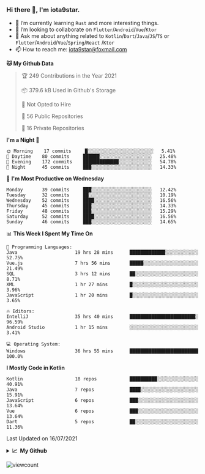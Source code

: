 ### Hi there 👋, I'm iota9star.

- 🌱 I’m currently learning `Rust` and more interesting things.
- 👯 I’m looking to collaborate on `Flutter`/`Android`/`Vue`/`Ktor`
- 💬 Ask me about anything related to `Kotlin`/`Dart`/`Java`/`JS`/`TS` or `Flutter`/`Android`/`Vue`/`Spring`/`React`
  /`Ktor`
- 📫 How to reach me: [iota9star@foxmail.com](iota9star@foxmail.com)



<!--START_SECTION:waka-->
**🐱 My Github Data** 

> 🏆 249 Contributions in the Year 2021
 > 
> 📦 379.6 kB Used in Github's Storage 
 > 
> 🚫 Not Opted to Hire
 > 
> 📜 56 Public Repositories 
 > 
> 🔑 16 Private Repositories  
 > 
**I'm a Night 🦉** 

```text
🌞 Morning    17 commits     █░░░░░░░░░░░░░░░░░░░░░░░░   5.41% 
🌆 Daytime    80 commits     ██████░░░░░░░░░░░░░░░░░░░   25.48% 
🌃 Evening    172 commits    █████████████░░░░░░░░░░░░   54.78% 
🌙 Night      45 commits     ███░░░░░░░░░░░░░░░░░░░░░░   14.33%

```
📅 **I'm Most Productive on Wednesday** 

```text
Monday       39 commits     ███░░░░░░░░░░░░░░░░░░░░░░   12.42% 
Tuesday      32 commits     ██░░░░░░░░░░░░░░░░░░░░░░░   10.19% 
Wednesday    52 commits     ████░░░░░░░░░░░░░░░░░░░░░   16.56% 
Thursday     45 commits     ███░░░░░░░░░░░░░░░░░░░░░░   14.33% 
Friday       48 commits     ███░░░░░░░░░░░░░░░░░░░░░░   15.29% 
Saturday     52 commits     ████░░░░░░░░░░░░░░░░░░░░░   16.56% 
Sunday       46 commits     ███░░░░░░░░░░░░░░░░░░░░░░   14.65%

```


📊 **This Week I Spent My Time On** 

```text
💬 Programming Languages: 
Java                     19 hrs 28 mins      █████████████░░░░░░░░░░░░   52.75% 
Vue.js                   7 hrs 56 mins       █████░░░░░░░░░░░░░░░░░░░░   21.49% 
SQL                      3 hrs 12 mins       ██░░░░░░░░░░░░░░░░░░░░░░░   8.71% 
XML                      1 hr 27 mins        █░░░░░░░░░░░░░░░░░░░░░░░░   3.96% 
JavaScript               1 hr 20 mins        █░░░░░░░░░░░░░░░░░░░░░░░░   3.65%

🔥 Editors: 
IntelliJ                 35 hrs 40 mins      ████████████████████████░   96.59% 
Android Studio           1 hr 15 mins        ░░░░░░░░░░░░░░░░░░░░░░░░░   3.41%

💻 Operating System: 
Windows                  36 hrs 55 mins      █████████████████████████   100.0%

```

**I Mostly Code in Kotlin** 

```text
Kotlin                   18 repos            ██████████░░░░░░░░░░░░░░░   40.91% 
Java                     7 repos             ████░░░░░░░░░░░░░░░░░░░░░   15.91% 
JavaScript               6 repos             ███░░░░░░░░░░░░░░░░░░░░░░   13.64% 
Vue                      6 repos             ███░░░░░░░░░░░░░░░░░░░░░░   13.64% 
Dart                     5 repos             ██░░░░░░░░░░░░░░░░░░░░░░░   11.36%

```



 Last Updated on 16/07/2021
<!--END_SECTION:waka-->

<details>
  <summary><b>📈&nbsp;&nbsp;My Github</b></summary>
  <br>
  <img src='https://github-profile-trophy.vercel.app/?username=iota9star'>
  <img src='https://bad-apple-github-readme.vercel.app/api?show_bg=1&username=iota9star&hide_title=true'>
  <img src='http://cr-skills-chart-widget.azurewebsites.net/api/api?username=iota9star'>
</details>


![viewcount](https://count.getloli.com/get/@iota9star?theme=rule34)
